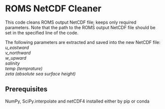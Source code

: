 # ROMS NetCDF Cleaner
This code cleans ROMS output NetCDF file; keeps only required parameters.
Note that the path to the ROMS output NetCDF file should be set in the specified line of the code.

The following parameters are extracted and saved into the new NetCDF file:<br>
*u_eastward*<br>
*v_northward*<br>
*w_upward*<br>
*salinity*<br>
*temp (temprature)*<br>
*zeta (absolute sea surface height)*<br>

## Prerequisites
NumPy, SciPy.interpolate and netCDF4 installed either by pip or conda
